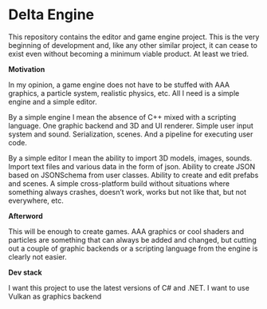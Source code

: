 # Delta Engine
This repository contains the editor and game engine project.
This is the very beginning of development and, like any other similar project, it can cease to exist even without becoming a minimum viable product. At least we tried.


**Motivation**

In my opinion, a game engine does not have to be stuffed with AAA graphics, a particle system, realistic physics, etc. All I need is a simple engine and a simple editor.

By a simple engine I mean the absence of C++ mixed with a scripting language. One graphic backend and 3D and UI renderer. Simple user input system and sound. Serialization, scenes. And a pipeline for executing user code.

By a simple editor I mean the ability to import 3D models, images, sounds. Import text files and various data in the form of json. Ability to create JSON based on JSONSchema from user classes. Ability to create and edit prefabs and scenes. A simple cross-platform build without situations where something always crashes, doesn’t work, works but not like that, but not everywhere, etc.

**Afterword**

This will be enough to create games. AAA graphics or cool shaders and particles are something that can always be added and changed, but cutting out a couple of graphic backends or a scripting language from the engine is clearly not easier.

**Dev stack**

I want this project to use the latest versions of C# and .NET. I want to use Vulkan as graphics backend
